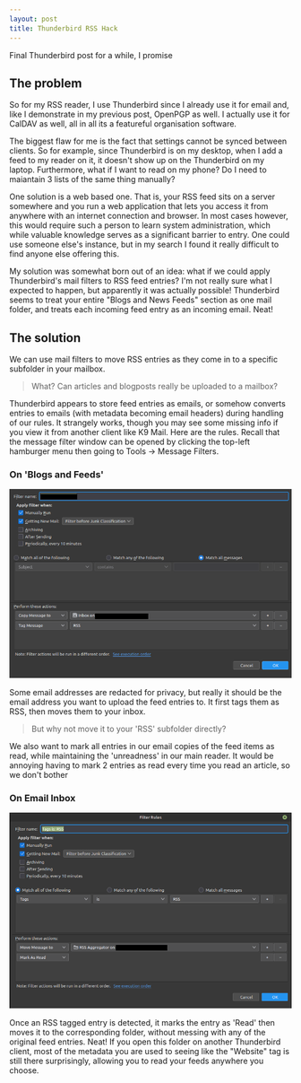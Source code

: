 ```yaml
---
layout: post
title: Thunderbird RSS Hack
---
```


Final Thunderbird post for a while, I promise

## The problem

So for my RSS reader, I use Thunderbird since I already use it for email and, like I demonstrate in my previous post, OpenPGP as well. I actually use it for CalDAV as well, all in all its a featureful organisation software.

The biggest flaw for me is the fact that settings cannot be synced between clients. So for example, since Thunderbird is on my desktop, when I add a feed to my reader on it, it doesn't show up on the Thunderbird on my laptop. Furthermore, what if I want to read on my phone? Do I need to maiantain 3 lists of the same thing manually?

One solution is a web based one. That is, your RSS feed sits on a server somewhere and you run a web application that lets you access it from anywhere with an internet connection and browser. In most cases however, this would require such a person to learn system administration, which while valuable knowledge serves as a significant barrier to entry. One could use someone else's instance, but in my search I found it really difficult to find anyone else offering this.

My solution was somewhat born out of an idea: what if we could apply Thunderbird's mail filters to RSS feed entries? I'm not really sure what I expected to happen, but apparently it was actually possible! Thunderbird seems to treat your entire "Blogs and News Feeds" section as one mail folder, and treats each incoming feed entry as an incoming email. Neat!

## The solution

We can use mail filters to move RSS entries as they come in to a specific subfolder in your mailbox.

> What? Can articles and blogposts really be uploaded to a mailbox?

Thunderbird appears to store feed entries as emails, or somehow converts entries to emails (with metadata becoming email headers) during handling of our rules. It strangely works, though you may see some missing info if you view it from another client like K9 Mail. Here are the rules. Recall that the message filter window can be opened by clicking the top-left hamburger menu then going to Tools -> Message Filters.

### On 'Blogs and Feeds'

![First set of rules](/assets/images/thunderbird/rules1.png)

Some email addresses are redacted for privacy, but really it should be the email address you want to upload the feed entries to. It first tags them as RSS, then moves them to your inbox.

> But why not move it to your 'RSS' subfolder directly?

We also want to mark all entries in our email copies of the feed items as read, while maintaining the 'unreadness' in our main reader. It would be annoying having to mark 2 entries as read every time you read an article, so we don't bother

### On Email Inbox

![Second set of rules](/assets/images/thunderbird/rules2.png)

Once an RSS tagged entry is detected, it marks the entry as 'Read' then moves it to the corresponding folder, without messing with any of the original feed entries. Neat! If you open this folder on another Thunderbird client, most of the metadata you are used to seeing like the "Website" tag is still there surprisingly, allowing you to read your feeds anywhere you choose.
